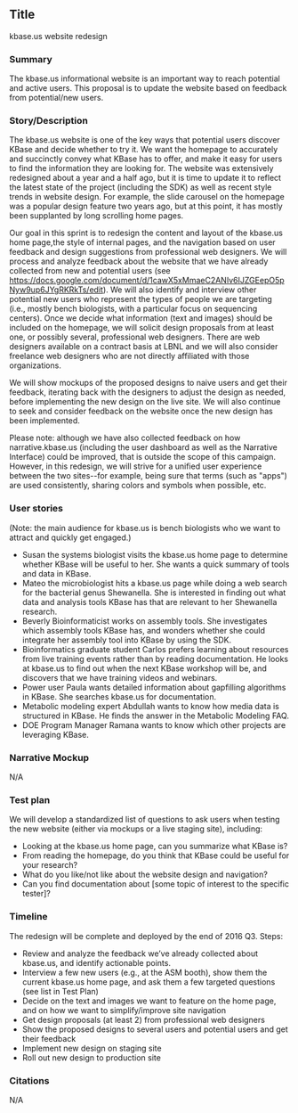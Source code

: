 ## Title
kbase.us website redesign

### Summary 
The kbase.us informational website is an important way to reach potential and active users. This proposal is to update the website based on feedback from potential/new users.

### Story/Description  
The kbase.us website is one of the key ways that potential users discover KBase and decide whether to try it. We want the homepage to accurately and succinctly convey what KBase has to offer, and make it easy for users to find the information they are looking for. The website was extensively redesigned about a year and a half ago, but it is time to update it to reflect the latest state of the project (including the SDK) as well as recent style trends in website design. For example, the slide carousel on the homepage was a popular design feature two years ago, but at this point, it has mostly been supplanted by long scrolling home pages.

Our goal in this sprint is to redesign the content and layout of the kbase.us home page,the style of internal pages, and the navigation based on user feedback and design suggestions from professional web designers. We will process and analyze feedback about the website that we have already collected from new and potential users (see https://docs.google.com/document/d/1cawX5xMmaeC2ANIv6IJZGEepO5pNyw9up6JYgRKRkTs/edit). We will also identify and interview other potential new users who represent the types of people we are targeting (i.e., mostly bench biologists, with a particular focus on sequencing centers). Once we decide what information (text and images) should be included on the homepage, we will solicit design proposals from at least one, or possibly several, professional web designers. There are web designers available on a contract basis at LBNL and we will also consider freelance web designers who are not directly affiliated with those organizations.

We will show mockups of the proposed designs to naive users and get their feedback, iterating back with the designers to adjust the design as needed, before implementing the new design on the live site. We will also continue to seek and consider feedback on the website once the new design has been implemented.

Please note: although we have also collected feedback on how narrative.kbase.us (including the user dashboard as well as the Narrative Interface) could be improved, that is outside the scope of this campaign. However, in this redesign, we will strive for a unified user experience between the two sites--for example, being sure that terms (such as "apps") are used consistently, sharing colors and symbols when possible, etc.

### User stories
(Note: the main audience for kbase.us is bench biologists who we want to attract and quickly get engaged.)

* Susan the systems biologist visits the kbase.us home page to determine whether KBase will be useful to her. She wants a quick summary of tools and data in KBase.
* Mateo the microbiologist hits a kbase.us page while doing a web search for the bacterial genus Shewanella. She is interested in finding out what data and analysis tools KBase has that are relevant to her Shewanella research.
* Beverly Bioinformaticist works on assembly tools. She investigates which assembly tools KBase has, and wonders whether she could integrate her assembly tool into KBase by using the SDK.
* Bioinformatics graduate student Carlos prefers learning about resources from live training events rather than by reading documentation. He looks at kbase.us to find out when the next KBase workshop will be, and discovers that we have training videos and webinars.
* Power user Paula wants detailed information about gapfilling algorithms in KBase. She searches kbase.us for documentation.
* Metabolic modeling expert Abdullah wants to know how media data is structured in KBase. He finds the answer in the Metabolic Modeling FAQ.  
* DOE Program Manager Ramana wants to know which other projects are leveraging KBase.

### Narrative Mockup
N/A

### Test plan
We will develop a standardized list of questions to ask users when testing the new website (either via mockups or a live staging site), including:
* Looking at the kbase.us home page, can you summarize what KBase is?
* From reading the homepage, do you think that KBase could be useful for your research?
* What do you like/not like about the website design and navigation?
* Can you find documentation about [some topic of interest to the specific tester]? 

### Timeline
The redesign will be complete and deployed by the end of 2016 Q3.
Steps:
* Review and analyze the feedback we’ve already collected about kbase.us, and identify actionable points.
* Interview a few new users (e.g., at the ASM booth), show them the current kbase.us home page, and ask them a few targeted questions (see list in Test Plan)
* Decide on the text and images we want to feature on the home page, and on how we want to simplify/improve site navigation
* Get design proposals (at least 2) from professional web designers
* Show the proposed designs to several users and potential users and get their feedback
* Implement new design on staging site
* Roll out new design to production site

### Citations
N/A
